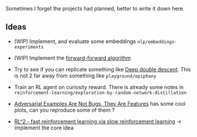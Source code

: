 Sometimes I forget the projects had planned, better to write it down here.

## Ideas
- (WIP) Implement, and evaluate some embeddings `nlp/embeddings-experiments`

- (WIP) Implement the [forward-forward algorithm](https://arxiv.org/abs/2212.13345) 

- Try to see if you can replicate something like [Deep double descent](https://openai.com/research/deep-double-descent). This is not 2 far away from something like `playground/epiphany`

- Train an RL agent on curiosity reward. There is already some notes in `reinforcement-learning/exploration-by-random-network-distillation` 

- [Adversarial Examples Are Not Bugs, They Are Features](https://arxiv.org/pdf/1905.02175.pdf) has some cool plots, can you reproduce some of them ? 

- [RL^2 - fast reinforcement learning via slow reinforcement learning](https://arxiv.org/pdf/1611.02779.pdf) -> Implement the core idea
